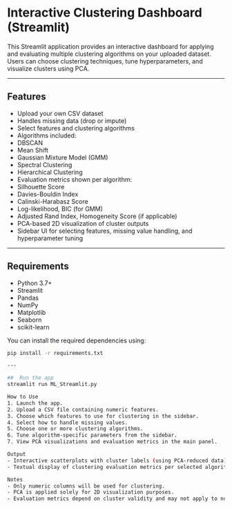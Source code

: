 # Interactive Clustering Dashboard (Streamlit)

This Streamlit application provides an interactive dashboard for applying and evaluating multiple clustering algorithms on your uploaded dataset. Users can choose clustering techniques, tune hyperparameters, and visualize clusters using PCA.

---

##  Features

-  Upload your own CSV dataset
-  Handles missing data (drop or impute)
-  Select features and clustering algorithms
-  Algorithms included:
  - DBSCAN
  - Mean Shift
  - Gaussian Mixture Model (GMM)
  - Spectral Clustering
  - Hierarchical Clustering
-  Evaluation metrics shown per algorithm:
  - Silhouette Score
  - Davies-Bouldin Index
  - Calinski-Harabasz Score
  - Log-likelihood, BIC (for GMM)
  - Adjusted Rand Index, Homogeneity Score (if applicable)
-  PCA-based 2D visualization of cluster outputs
-  Sidebar UI for selecting features, missing value handling, and hyperparameter tuning

---

##  Requirements

- Python 3.7+
- Streamlit
- Pandas
- NumPy
- Matplotlib
- Seaborn
- scikit-learn

You can install the required dependencies using:

```bash
pip install -r requirements.txt

---

##  Run the app
streamlit run ML_Streamlit.py

How to Use
1. Launch the app.
2. Upload a CSV file containing numeric features.
3. Choose which features to use for clustering in the sidebar.
4. Select how to handle missing values.
5. Choose one or more clustering algorithms.
6. Tune algorithm-specific parameters from the sidebar.
7. View PCA visualizations and evaluation metrics in the main panel.

Output
- Interactive scatterplots with cluster labels (using PCA-reduced data)
- Textual display of clustering evaluation metrics per selected algorithm

Notes
- Only numeric columns will be used for clustering.
- PCA is applied solely for 2D visualization purposes.
- Evaluation metrics depend on cluster validity and may not apply to noise/outliers in DBSCAN or Mean Shift.
